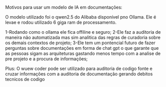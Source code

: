Motivos para usar um modelo de IA em documentações:

O modelo utilizado foi o qwen2.5 do Alibaba disponível pno Ollama. Ele é levae e rodou utilizado 6 giga ram de processamento.

1-Rodando como o ollama ele fica offiline e seguro;
2-Ele faz a auditoria de maneira não automatizada mas sim analitica das regras de curadoria sobre os demais contextos de projeto;
3-Ele tem um pontencial futuro de fazer perguntas sobre documentações em forma de chat gpt o que
garante que as pessoas sigam as arquiteturas gastando menos tempo com a analise de pre projeto e a procura de informações;

Plus: O wuew coder pode ser utilizado para auditoria de codigo fonte e cruzar informações com a auditoria de documentação gerando debitos tecnicos de codigo